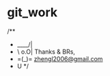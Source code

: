 git_work
====

/**
 * ____/|    
 * \ o.O|    Thanks & BRs,
 *  =(_)=    zhengl2006@gmail.com
 *    U
 */
